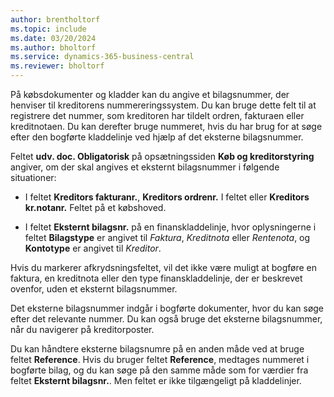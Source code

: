 ```yaml
---
author: brentholtorf
ms.topic: include
ms.date: 03/20/2024
ms.author: bholtorf
ms.service: dynamics-365-business-central
ms.reviewer: bholtorf
---
```


På købsdokumenter og kladder kan du angive et bilagsnummer, der henviser til kreditorens nummereringssystem. Du kan bruge dette felt til at registrere det nummer, som kreditoren har tildelt ordren, fakturaen eller kreditnotaen. Du kan derefter bruge nummeret, hvis du har brug for at søge efter den bogførte kladdelinje ved hjælp af det eksterne bilagsnummer.

Feltet **udv. doc. Obligatorisk** på opsætningssiden **Køb og kreditorstyring** angiver, om der skal angives et eksternt bilagsnummer i følgende situationer:

* I feltet **Kreditors fakturanr.**, **Kreditors ordrenr.** I feltet eller **Kreditors kr.notanr.** Feltet på et købshoved.

* I feltet **Eksternt bilagsnr.** på en finanskladdelinje, hvor oplysningerne i feltet **Bilagstype** er angivet til *Faktura*, *Kreditnota* eller *Rentenota*, og **Kontotype** er angivet til *Kreditor*.

Hvis du markerer afkrydsningsfeltet, vil det ikke være muligt at bogføre en faktura, en kreditnota eller den type finanskladdelinje, der er beskrevet ovenfor, uden et eksternt bilagsnummer.

Det eksterne bilagsnummer indgår i bogførte dokumenter, hvor du kan søge efter det relevante nummer. Du kan også bruge det eksterne bilagsnummer, når du navigerer på kreditorposter.

Du kan håndtere eksterne bilagsnumre på en anden måde ved at bruge feltet **Reference**. Hvis du bruger feltet **Reference**, medtages nummeret i bogførte bilag, og du kan søge på den samme måde som for værdier fra feltet **Eksternt bilagsnr.**. Men feltet er ikke tilgængeligt på kladdelinjer.
